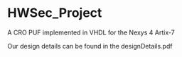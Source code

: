 # HWSec_Project

A CRO PUF implemented in VHDL for the Nexys 4 Artix-7 


Our design details can be found in the designDetails.pdf

